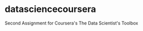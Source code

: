 datasciencecoursera
===================

Second Assignment for Coursera's The Data Scientist's Toolbox
